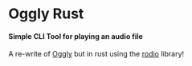 # Oggly Rust
#### Simple CLI Tool for playing an audio file

A re-write of [Oggly](https://github.com/aragubas/Oggly) but in rust using the [rodio](https://docs.rs/rodio/latest/rodio/) library!